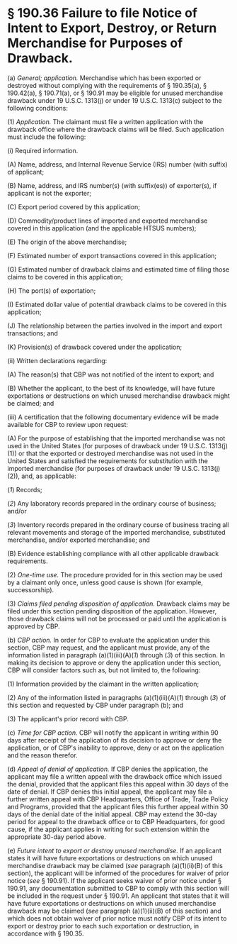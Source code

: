 # § 190.36   Failure to file Notice of Intent to Export, Destroy, or Return Merchandise for Purposes of Drawback.

(a) *General; application.* Merchandise which has been exported or destroyed without complying with the requirements of § 190.35(a), § 190.42(a), § 190.71(a), or § 190.91 may be eligible for unused merchandise drawback under 19 U.S.C. 1313(j) or under 19 U.S.C. 1313(c) subject to the following conditions:


(1) *Application.* The claimant must file a written application with the drawback office where the drawback claims will be filed. Such application must include the following:


(i) Required information.


(A) Name, address, and Internal Revenue Service (IRS) number (with suffix) of applicant;


(B) Name, address, and IRS number(s) (with suffix(es)) of exporter(s), if applicant is not the exporter;


(C) Export period covered by this application;


(D) Commodity/product lines of imported and exported merchandise covered in this application (and the applicable HTSUS numbers);


(E) The origin of the above merchandise;


(F) Estimated number of export transactions covered in this application;


(G) Estimated number of drawback claims and estimated time of filing those claims to be covered in this application;


(H) The port(s) of exportation;


(I) Estimated dollar value of potential drawback claims to be covered in this application;


(J) The relationship between the parties involved in the import and export transactions; and


(K) Provision(s) of drawback covered under the application;


(ii) Written declarations regarding:


(A) The reason(s) that CBP was not notified of the intent to export; and


(B) Whether the applicant, to the best of its knowledge, will have future exportations or destructions on which unused merchandise drawback might be claimed; and


(iii) A certification that the following documentary evidence will be made available for CBP to review upon request:


(A) For the purpose of establishing that the imported merchandise was not used in the United States (for purposes of drawback under 19 U.S.C. 1313(j)(1)) or that the exported or destroyed merchandise was not used in the United States and satisfied the requirements for substitution with the imported merchandise (for purposes of drawback under 19 U.S.C. 1313(j)(2)), and, as applicable:


(*1*) Records;


(*2*) Any laboratory records prepared in the ordinary course of business; and/or


(*3*) Inventory records prepared in the ordinary course of business tracing all relevant movements and storage of the imported merchandise, substituted merchandise, and/or exported merchandise; and


(B) Evidence establishing compliance with all other applicable drawback requirements.


(2) *One-time use.* The procedure provided for in this section may be used by a claimant only once, unless good cause is shown (for example, successorship).


(3) *Claims filed pending disposition of application.* Drawback claims may be filed under this section pending disposition of the application. However, those drawback claims will not be processed or paid until the application is approved by CBP.


(b) *CBP action.* In order for CBP to evaluate the application under this section, CBP may request, and the applicant must provide, any of the information listed in paragraph (a)(1)(iii)(A)(*1*) through (*3*) of this section. In making its decision to approve or deny the application under this section, CBP will consider factors such as, but not limited to, the following:


(1) Information provided by the claimant in the written application;


(2) Any of the information listed in paragraphs (a)(1)(iii)(A)(*1*) through (*3*) of this section and requested by CBP under paragraph (b); and


(3) The applicant's prior record with CBP.


(c) *Time for CBP action.* CBP will notify the applicant in writing within 90 days after receipt of the application of its decision to approve or deny the application, or of CBP's inability to approve, deny or act on the application and the reason therefor.


(d) *Appeal of denial of application.* If CBP denies the application, the applicant may file a written appeal with the drawback office which issued the denial, provided that the applicant files this appeal within 30 days of the date of denial. If CBP denies this initial appeal, the applicant may file a further written appeal with CBP Headquarters, Office of Trade, Trade Policy and Programs, provided that the applicant files this further appeal within 30 days of the denial date of the initial appeal. CBP may extend the 30-day period for appeal to the drawback office or to CBP Headquarters, for good cause, if the applicant applies in writing for such extension within the appropriate 30-day period above.


(e) *Future intent to export or destroy unused merchandise.* If an applicant states it will have future exportations or destructions on which unused merchandise drawback may be claimed (*see* paragraph (a)(1)(ii)(B) of this section), the applicant will be informed of the procedures for waiver of prior notice (*see* § 190.91). If the applicant seeks waiver of prior notice under § 190.91, any documentation submitted to CBP to comply with this section will be included in the request under § 190.91. An applicant that states that it will have future exportations or destructions on which unused merchandise drawback may be claimed (*see* paragraph (a)(1)(ii)(B) of this section) and which does not obtain waiver of prior notice must notify CBP of its intent to export or destroy prior to each such exportation or destruction, in accordance with § 190.35.




